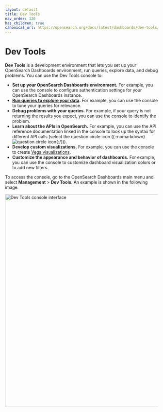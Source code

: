```yaml
---
layout: default
title: Dev Tools
nav_order: 120
has_children: true
canonical_url: https://opensearch.org/docs/latest/dashboards/dev-tools/index-dev/
---
```


# Dev Tools

**Dev Tools** is a development environment that lets you set up your OpenSearch Dashboards environment, run queries, explore data, and debug problems. You can use the Dev Tools console to: 

- **Set up your OpenSearch Dashboards environment.** For example, you can use the console to configure authentication settings for your OpenSearch Dashboards instance. 
- **[Run queries to explore your data]({{site.url}}{{site.baseurl}}/dashboards/dev-tools/run-queries/).** For example, you can use the console to tune your queries for relevance.
- **Debug problems with your queries.** For example, if your query is not returning the results you expect, you can use the console to identify the problem.
- **Learn about the APIs in OpenSearch.** For example, you can use the API reference documentation linked in the console to look up the syntax for different API calls (select the question circle icon ({::nomarkdown}<img src="{{site.url}}{{site.baseurl}}/images/icons/question-circle.png" class="inline-icon" alt="question circle icon"/>{:/})).
- **Develop custom visualizations.** For example, you can use the console to create [Vega visualizations]({{site.url}}{{site.baseurl}}/dashboards/visualize/viz-index/#vega). 
- **Customize the appearance and behavior of dashboards.** For example, you can use the console to customize dashboard visualization colors or to add new filters. 

To access the console, go to the OpenSearch Dashboards main menu and select **Management** > **Dev Tools**. An example is shown in the following image.

<img src="{{site.url}}{{site.baseurl}}/images/dashboards/dev-tools-ui.png" alt="Dev Tools console interface" width="700"/>

